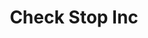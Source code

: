 ---
title: Check Stop Inc
slug: check-stop-inc
updated-on: '2024-05-30T13:44:31.749Z'
created-on: '2024-05-30T13:41:46.671Z'
published-on: '2024-05-30T13:54:32.469Z'
f_city-state-2:
- cms/city/meriden-ct.md
- cms/city/new-britain-ct.md
- cms/city/enfield-ct.md
- cms/city/hartford-ct.md
- cms/city/state-street-meride-ct.md
- cms/city/farmington-ave-hartfor-ct.md
f_locations:
- cms/payday-loan/check-stop-inc-14058.md
- cms/payday-loan/check-stop-inc-14059.md
- cms/payday-loan/check-stop-inc-14060.md
- cms/payday-loan/check-stop-inc-14061.md
- cms/payday-loan/check-stop-inc-14062.md
- cms/payday-loan/check-stop-inc-14063.md
- cms/payday-loan/check-stop-inc-14064.md
- cms/payday-loan/check-stop-inc-14065.md
- cms/payday-loan/check-stop-inc-14066.md
f_states:
- cms/state/connecticut.md
layout: '[company].html'
tags: company
---